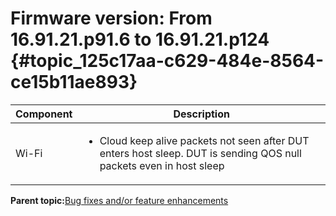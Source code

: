 # Firmware version: From 16.91.21.p91.6 to 16.91.21.p124 {#topic_125c17aa-c629-484e-8564-ce15b11ae893}

|Component|Description|
|-----------|-------------|
|Wi-Fi|<ul><li> Cloud keep alive packets not seen after DUT enters host sleep. DUT is sending QOS null packets even in host sleep</li></ul>|

**Parent topic:**[Bug fixes and/or feature enhancements](../topics/bug_fixes_andor_feature_enhancements_01.md)

